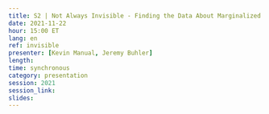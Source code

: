 ```yaml
---
title: S2 | Not Always Invisible - Finding the Data About Marginalized and Underrepresented Populations in Canada
date: 2021-11-22
hour: 15:00 ET
lang: en
ref: invisible
presenter: [Kevin Manual, Jeremy Buhler]
length:
time: synchronous
category: presentation
session: 2021
session_link:
slides:
---
```

